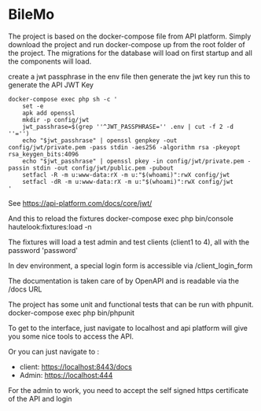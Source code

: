# BileMo

The project is based on the docker-compose file from API platform.
Simply download the project and run docker-compose up from the root folder of the project. 
The migrations for the database will load on first startup and all the components will load.

create a jwt passphrase in the env file then generate the jwt key
run this to generate the API JWT Key

```
docker-compose exec php sh -c '
    set -e
    apk add openssl
    mkdir -p config/jwt
    jwt_passhrase=$(grep ''^JWT_PASSPHRASE='' .env | cut -f 2 -d ''='')
    echo "$jwt_passhrase" | openssl genpkey -out config/jwt/private.pem -pass stdin -aes256 -algorithm rsa -pkeyopt rsa_keygen_bits:4096
    echo "$jwt_passhrase" | openssl pkey -in config/jwt/private.pem -passin stdin -out config/jwt/public.pem -pubout
    setfacl -R -m u:www-data:rX -m u:"$(whoami)":rwX config/jwt
    setfacl -dR -m u:www-data:rX -m u:"$(whoami)":rwX config/jwt
'
```

See https://api-platform.com/docs/core/jwt/

And this to reload the fixtures
docker-compose exec php bin/console hautelook:fixtures:load -n

The fixtures will load a test admin and test clients (client1 to 4), all with the password 'password'

In dev environment, a special login form is accessible via /client_login_form

The documentation is taken care of by OpenAPI and is readable via the /docs URL

The project has some unit and functional tests that can be run with phpunit.
docker-compose exec php bin/phpunit

To get to the interface, just navigate to localhost and api platform will give you some nice tools to access the API.

Or you can just navigate to :

* client: [https://localhost:8443/docs](https://localhost:8443/docs)
* Admin: [https://localhost:444](https://localhost:444)

For the admin to work, you need to accept the self signed https certificate of the API and login 
  
